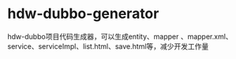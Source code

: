 # hdw-dubbo-generator
hdw-dubbo项目代码生成器，可以生成entity、mapper 、mapper.xml、service、serviceImpl、list.html、save.html等，减少开发工作量
